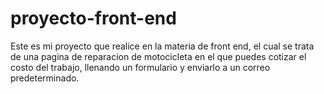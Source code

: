 # proyecto-front-end

Este es mi proyecto que realice en la materia de front end, el cual se trata de una pagina de reparacion de motocicleta en el que puedes cotizar el costo del trabajo, 
llenando un formulario y enviarlo a un correo predeterminado.
